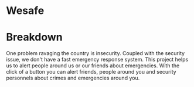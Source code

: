 # Wesafe
# Breakdown
One problem ravaging the country is insecurity. Coupled with the security issue, we don't have a fast emergency response system. This project helps us to alert people around us or our friends about emergencies. With the click of a button you can alert friends, people around you and security personnels about crimes and emergencies around you.
